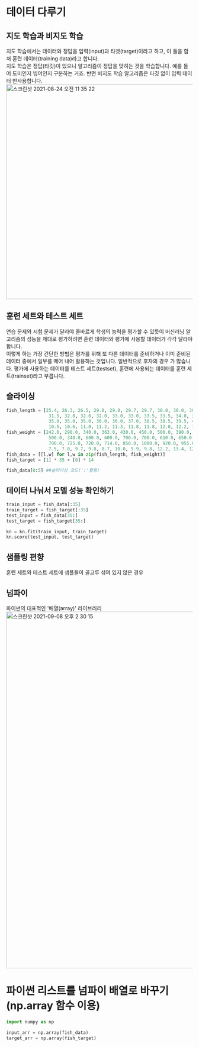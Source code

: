 # 데이터 다루기

## 지도 학습과 비지도 학습
지도 학습에서는 데이터와 정답을 입력(input)과 타겟(target)이라고 하고, 이 둘을 합쳐 훈련 데이터(training data)라고 합니다.  
지도 학습은 정답(타깃)이 있으니 알고리즘이 정답을 맞히는 것을 학습합니다. 예를 들어 도미인지 빙어인지 구분하는 거죠. 반면 비지도 학습 알고리즘은 타깃 없이 입력 데이터
만사용합니다.  
<img width="581" alt="스크린샷 2021-08-24 오전 11 35 22" src="https://user-images.githubusercontent.com/86886489/130546828-a6d1e113-607a-4b6c-a3ab-dd634b106d69.png">

## 훈련 세트와 테스트 세트
연습 문제와 시험 문제가 달라야 올바르게 학생의 능력을 평가할 수 있듯이 머신러닝 알고리즘의 성능을 제대로 평가하려면 훈련 데이터와 평가에 사용할 데이터가 각각 달라야합니다.  
이렇게 하는 가장 간단한 방법은 평가를 위해 또 다른 데이터를 준비하거나 이미 준비된 데이터 중에서 일부를 떼어 내어 활용하는 것입니다. 일반적으로 후자의 경우 가 많습니다. 평가에 사용하는 데이터를 테스트 세트(testset), 훈련에 사용되는 데이터를 훈련 세트(trainset)라고 부릅니다.  

## 슬라이싱
```python
fish_length = [25.4, 26.3, 26.5, 29.0, 29.0, 29.7, 29.7, 30.0, 30.0, 30.7, 31.0, 31.0, 
                31.5, 32.0, 32.0, 32.0, 33.0, 33.0, 33.5, 33.5, 34.0, 34.0, 34.5, 35.0, 
                35.0, 35.0, 35.0, 36.0, 36.0, 37.0, 38.5, 38.5, 39.5, 41.0, 41.0, 9.8, 
                10.5, 10.6, 11.0, 11.2, 11.3, 11.8, 11.8, 12.0, 12.2, 12.4, 13.0, 14.3, 15.0]
fish_weight = [242.0, 290.0, 340.0, 363.0, 430.0, 450.0, 500.0, 390.0, 450.0, 500.0, 475.0, 500.0, 
                500.0, 340.0, 600.0, 600.0, 700.0, 700.0, 610.0, 650.0, 575.0, 685.0, 620.0, 680.0, 
                700.0, 725.0, 720.0, 714.0, 850.0, 1000.0, 920.0, 955.0, 925.0, 975.0, 950.0, 6.7, 
                7.5, 7.0, 9.7, 9.8, 8.7, 10.0, 9.9, 9.8, 12.2, 13.4, 12.2, 19.7, 19.9]
fish_data = [[l,w] for l,w in zip(fish_length, fish_weight)]
fish_target = [1] * 35 + [0] * 14

fish_data[0:5] ##슬라이싱 코드(':'활용)
```

## 데이터 나눠서 모델 성능 확인하기
```Python
train_input = fish_data[:35]
train_target = fish_target[:35]
test_input = fish_data[35:]
test_target = fish_target[35:]

kn = kn.fit(train_input, train_target)
kn.score(test_input, test_target)
```

## 샘플링 편향
훈련 세트와 테스트 세트에 샘플들이 골고루 섞여 있지 않은 경우

## 넘파이
파이썬의 대표적인 '배열(array)' 라이브러리
<img width="964" alt="스크린샷 2021-09-08 오후 2 30 15" src="https://user-images.githubusercontent.com/86886489/132451776-85e10637-00fe-4e95-9bd0-a3d1a20c6d40.png">

# 파이썬 리스트를 넘파이 배열로 바꾸기(np.array 함수 이용)
```Python
import numpy as np

input_arr = np.array(fish_data)
target_arr = np.array(fish_target)
```
